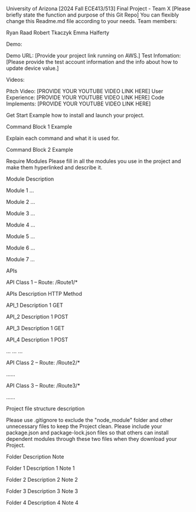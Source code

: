 University of Arizona [2024 Fall ECE413/513]
Final Project - Team X
[Please briefly state the function and purpose of this Git Repo]
You can flexibly change this Readme.md file according to your needs.
Team members:

Ryan Raad
Robert Tkaczyk
Emma Halferty


Demo:

Demo URL: [Provide your project link running on AWS.]
Test Infomation: [Please provide the test account information and the info about how to update device value.]


Videos:

Pitch Video: [PROVIDE YOUR YOUTUBE VIDEO LINK HERE]
User Experience: [PROVIDE YOUR YOUTUBE VIDEO LINK HERE]
Code Implements: [PROVIDE YOUR YOUTUBE VIDEO LINK HERE]


Get Start
Example how to install and launch your project.

Command Block 1 Example


Explain each command and what it is used for.

Command Block 2 Example



Require Modules
Please fill in all the modules you use in the project and make them hyperlinked and describe it.



Module
Description




Module 1
...


Module 2
...


Module 3
...


Module 4
...


Module 5
...


Module 6
...


Module 7
...




APIs

API Class 1 – Route: /Route1/*




APIs
Description
HTTP Method




API_1
Description 1
GET


API_2
Description 1
POST


API_3
Description 1
GET


API_4
Description 1
POST


...
...
...




API Class 2 – Route: /Route2/*

......

API Class 3 – Route: /Route3/*

......

Project file structure description

Please use .gitignore to exclude the "node_module" folder and other unnecessary files to keep the Project clean.
Please include your package.json and package-lock.json files so that others can install dependent modules through these two files when they download your Project.




Folder
Description
Note




Folder 1
Description 1
Note 1


Folder 2
Description 2
Note 2


Folder 3
Description 3
Note 3


Folder 4
Description 4
Note 4
